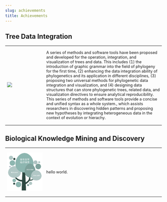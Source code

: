 ```yaml
---
slug: achievements
title: Achievements
---
```



<style>
    @media only screen and (max-width: 768px) {
        td {
            display: block;
        }
    }
</style>

## Tree Data Integration


<table style="border:none; font-size: 90%; width:100%;">
<tr style="border:none;"> 
<td style="border:none;width:25%">

<a href="/achievement-tree-data/"><img src="https://yulab-smu.top/treedata-book/9781032233574_cover_review.png" width='1000px'/></a>


</td>
<td style="border:none;">

A series of methods and software tools have been proposed and developed for the operation, integration, and visualization of trees and data. This includes (1) the introduction of graphic grammar into the field of phylogeny for the first time, (2) enhancing the data integration ability of phylogenetics and its application in different disciplines, (3) proposing two universal methods for phylogenetic data integration and visualization, and (4) designing data structures that can store phylogenetic trees, related data, and visualization directives to ensure analytical reproducibility. This series of methods and software tools provide a concise and unified syntax as a whole system., which assists researchers in discovering hidden patterns and proposing new hypotheses by integrating heterogeneous data in the context of evolution or hierachy.

</td>
</tr>
</table>


## Biological Knowledge Mining and Discovery


<table style="border:none; font-size: 90%; width:100%;">
<tr style="border:none;"> 
<td style="border:none;width:25%">

<a href="/achievement-knowledge-mining/"><img src="/images/knowledge-mining/overview.png" width='1000px'/></a>


</td>
<td style="border:none;">

hello world.

</td>
</tr>
</table>

